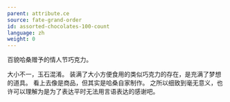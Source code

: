 ```yaml
---
parent: attribute.ce
source: fate-grand-order
id: assorted-chocolates-100-count
language: zh
weight: 0
---
```


百貌哈桑赠予的情人节巧克力。

大小不一，玉石混淆。
装满了大小方便食用的类似巧克力的存在，是充满了梦想的道具。
看上去像是商品，但其实是哈桑自家制作。
之所以细致到毫无意义，也许可以理解为是为了表达平时无法用言语表达的感谢吧。
